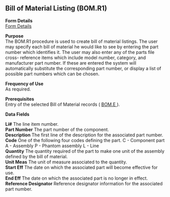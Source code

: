 ##  Bill of Material Listing (BOM.R1)

<PageHeader />

**Form Details**  
[ Form Details ](BOM-R1-1/README.md)   

**Purpose**  
The BOM.R1 procedure is used to create bill of material listings. The user may
specify each bill of material he would like to see by entering the part number
which identifies it. The user may also enter any of the parts file cross-
reference items which include model number, category, and manufacturer part
number. If these are entered the system will automatically substitute the
corresponding part number, or display a list of possible part numbers which
can be chosen.

**Frequency of Use**  
As required.

**Prerequisites**  
Entry of the selected Bill of Material records ( [ BOM.E ](../../../../rover/AP-OVERVIEW/AP-ENTRY/AP-E/AP-E-2/INV-CONTROL/INV-CONTROL-1/COST-P2/COST-P1/COST-E/BOM-E) ). 

**Data Fields**

**Li#** The line item number.  
**Part Number** The part number of the component.  
**Description** The first line of the description for the associated part
number.  
**Code** One of the following four codes defining the part. C - Component part
A - Assembly P - Phantom assembly L - Line  
**Quantity** The quantity required of the part to make one unit of the
assembly defined by the bill of material.  
**Unit Meas** The unit of measure associated to the quantity.  
**Start Eff** The date on which the associated part will become effective for
use.  
**End Eff** The date on which the associated part is no longer in effect.  
**Reference Designator** Reference designator information for the associated
part number.  
  
<badge text= "Version 8.10.57" vertical="middle" />

<PageFooter />